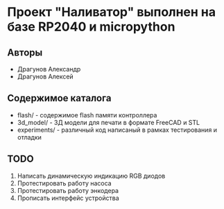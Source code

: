 # Проект "Наливатор" выполнен на базе RP2040 и micropython

## Авторы

* Драгунов Александр
* Драгунов Алексей


## Содержимое каталога

* flash/ - содержимое flash памяти контроллера
* 3d_model/ - 3Д модели для печати в формате FreeCAD и STL
* experiments/ - различный код написаный в рамках тестирования и отладки

## TODO
1. Написать динамическую индикацию RGB диодов
2. Протестировать работу насоса
3. Протестировать работу энкодера
4. Прописать интерфейс устройства
